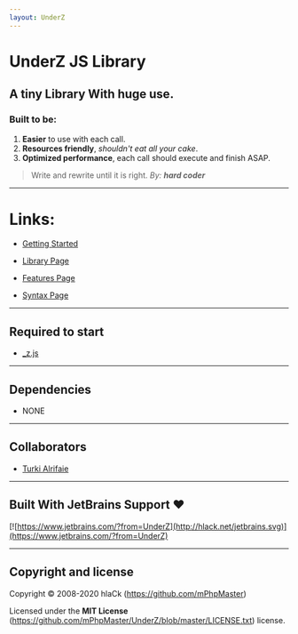 ```yaml
---
layout: UnderZ
---
```


# UnderZ JS Library
## A tiny Library With huge use.
### Built to be:
1. **Easier** to use with each call.
2. **Resources friendly**, _shouldn't eat all your cake_.
3. **Optimized performance**, each call should execute and finish ASAP.

> Write and rewrite until it is right. _By: **hard coder**_


***


# Links:

* [Getting Started](http://underz.hlack.net/UnderZ/Getting_Started)

* [Library Page](https://github.com/mPhpMaster/UnderZ)

* [Features Page](http://underz.hlack.net/UnderZ/Features)

* [Syntax Page](http://underz.hlack.net/UnderZ/Syntax)


***


## Required to start
* [_z.js](https://github.com/mPhpMaster/UnderZ/blob/master/_z.js)


***


## Dependencies
* NONE


***


## Collaborators

* [Turki Alrifaie](https://github.com/BlackEagleSA)

***

## Built With JetBrains Support ❤

[![https://www.jetbrains.com/?from=UnderZ](http://hlack.net/jetbrains.svg)](https://www.jetbrains.com/?from=UnderZ)

***


## Copyright and license

Copyright © 2008-2020 hlaCk (https://github.com/mPhpMaster)

Licensed under the **MIT License** (https://github.com/mPhpMaster/UnderZ/blob/master/LICENSE.txt) license.
